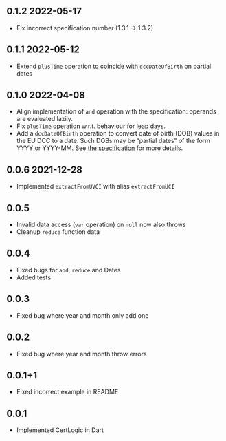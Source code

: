 ## 0.1.2 2022-05-17

* Fix incorrect specification number (1.3.1 &rarr; 1.3.2)


## 0.1.1 2022-05-12

* Extend `plusTime` operation to coincide with `dccDateOfBirth` on partial dates


## 0.1.0 2022-04-08

* Align implementation of `and` operation with the specification: operands are evaluated lazily.
* Fix `plusTime` operation w.r.t. behaviour for leap days.
* Add a `dccDateOfBirth` operation to convert date of birth (DOB) values in the EU DCC to a date.
  Such DOBs may be “partial dates” of the form YYYY or YYYY-MM.
  See [the specification](../specification/README.md#) for more details.


## 0.0.6 2021-12-28

* Implemented `extractFromUVCI` with alias `extractFromUCI`


## 0.0.5

* Invalid data access (`var` operation) on `null` now also throws
* Cleanup `reduce` function data


## 0.0.4

* Fixed bugs for `and`, `reduce` and Dates
* Added tests


## 0.0.3

* Fixed bug where year and month only add one


## 0.0.2

* Fixed bug where year and month throw errors


## 0.0.1+1

* Fixed incorrect example in README


## 0.0.1

* Implemented CertLogic in Dart

